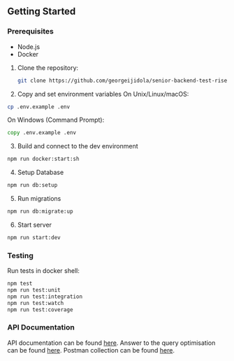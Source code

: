 ## Getting Started

### Prerequisites

- Node.js
- Docker

1. Clone the repository:

   ```bash
   git clone https://github.com/georgeijidola/senior-backend-test-risevest.git
   ```

2. Copy and set environment variables
   On Unix/Linux/macOS:

```sh
cp .env.example .env
```

On Windows (Command Prompt):

```cmd
copy .env.example .env
```

3. Build and connect to the dev environment

```sh
npm run docker:start:sh
```

4. Setup Database

```sh
npm run db:setup
```

5. Run migrations

```sh
npm run db:migrate:up
```

6. Start server

```sh
npm run start:dev
```

### Testing

Run tests in docker shell:

```bash
npm test
npm run test:unit
npm run test:integration
npm run test:watch
npm run test:coverage
```

### API Documentation

API documentation can be found [here](https://documenter.getpostman.com/view/4872797/2sA35D4Nej).
Answer to the query optimisation can be found [here](https://github.com/georgeijidola/senior-backend-test-risevest/blob/master/_docs/QUERY-ANSWER.mdj).
Postman collection can be found [here](https://github.com/georgeijidola/senior-backend-test-risevest/blob/master/_docs/Risevest%20Assessment%20Test.postman_collection.json).
